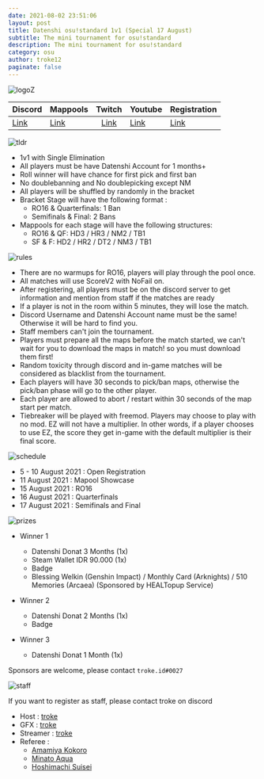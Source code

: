 ```yaml
---
date: 2021-08-02 23:51:06
layout: post
title: Datenshi osu!standard 1v1 (Special 17 August)
subtitle: The mini tournament for osu!standard
description: The mini tournament for osu!standard
category: osu
author: troke12
paginate: false
---
```

![logoZ](https://cdn.discordapp.com/attachments/870876065550204958/871925331290906664/osumini.png)

| Discord | Mappools | Twitch | Youtube | Registration |
|---|---|:-:|---|---|
| [Link](https://datenshi.pw/discord)  | [Link](https://docs.google.com/spreadsheets/d/1yahybpydOLcO7pAqcCLW_IVetOw_IG8sT0yYcqTImFo/edit?usp=sharing)  | [Link](https://twitch.tv/trokearts) | [Link](https://www.youtube.com/channel/UCKwyGpWAD17sVpKwlRDhisw) | [Link](https://forms.gle/qMxrWGBNt8moTaYm8) |

![tldr](https://cdn.discordapp.com/attachments/870876065550204958/871781929706487858/TLDR.png)

- 1v1 with Single Elimination
- All players must be have Datenshi Account for 1 months+
- Roll winner will have chance for first pick and first ban
- No doublebanning and No doublepicking except NM
- All players will be shuffled by randomly in the bracket
- Bracket Stage will have the following format : 
   - RO16 & Quarterfinals: 1 Ban
   - Semifinals & Final: 2 Bans
- Mappools for each stage will have the following structures:
   - RO16 & QF: HD3 / HR3 / NM2 / TB1
   - SF & F: HD2 / HR2 / DT2 / NM3 / TB1

![rules](https://cdn.discordapp.com/attachments/870876065550204958/871781927831617546/RULES.png)

- There are no warmups for RO16, players will play through the pool once.
- All matches will use ScoreV2 with NoFail on.
- After registering, all players must be on the discord server to get information and mention from staff if the matches are ready
- If a player is not in the room within 5 minutes, they will lose the match.
- Discord Username and Datenshi Account name must be the same! Otherwise it will be hard to find you.
- Staff members can't join the tournament.
- Players must prepare all the maps before the match started, we can't wait for you to download the maps in match! so you must download them first!
- Random toxicity through discord and in-game matches will be considered as blacklist from the tournament.
- Each players will have 30 seconds to pick/ban maps, otherwise the pick/ban phase will go to the other player.
- Each player are allowed to abort / restart within 30 seconds of the map start per match.
- Tiebreaker will be played with freemod. Players may choose to play with no mod. EZ will not have a multiplier. In other words, if a player chooses to use EZ, the score they get in-game with the default multiplier is their final score.

![schedule](https://cdn.discordapp.com/attachments/870876065550204958/871781933045145640/SCHEDULE.png)


- 5 - 10 August 2021 : Open Registration
- 11 August 2021 : Mapool Showcase
- 15 August 2021 : RO16
- 16 August 2021 : Quarterfinals
- 17 August 2021 : Semifinals and Final

![prizes](https://cdn.discordapp.com/attachments/870876065550204958/871781930704699453/PRIZES.png)

- Winner 1
  - Datenshi Donat 3 Months (1x)
  - Steam Wallet IDR 90.000 (1x)
  - Badge
  - Blessing Welkin (Genshin Impact) / Monthly Card (Arknights) / 510 Memories (Arcaea) (Sponsored by HEALTopup Service)

- Winner 2
  - Datenshi Donat 2 Months (1x)
  - Badge
- Winner 3
  - Datenshi Donat 1 Month (1x)

Sponsors are welcome, please contact `troke.id#0027`

![staff](https://cdn.discordapp.com/attachments/870876065550204958/871781935440080937/STAFF.png)

If you want to register as staff, please contact troke on discord

- Host : [troke](https://osu.datenshi.pw/u/2)
- GFX : [troke](https://osu.datenshi.pw/u/2)
- Streamer : [troke](https://osu.datenshi.pw/u/2)
- Referee :
  - [Amamiya Kokoro](https://osu.datenshi.pw/u/305)
  - [Minato Aqua](https://osu.datenshi.pw/u/60)
  - [Hoshimachi Suisei](https://osu.datenshi.pw/u/71?mode=0)

